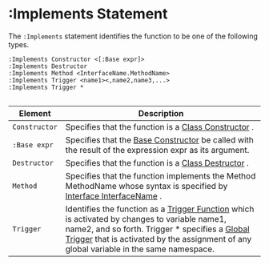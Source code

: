 # :Implements Statement

The `:Implements` statement identifies the function to be one of the following types.
```apl
:Implements Constructor <[:Base expr]>
:Implements Destructor
:Implements Method <InterfaceName.MethodName>
:Implements Trigger <name1><,name2,name3,...>
:Implements Trigger *
			
```

| Element | Description |
| --- | ---  |
| `Constructor` | Specifies that the function is a [Class Constructor](../constructors/constructors.md) . |
| `:Base expr` | Specifies that the [Base Constructor](../constructors/base-constructors.md) be called with the result of the expression expr as its argument. |
| `Destructor` | Specifies that the function is a [Class Destructor](../constructors/destructors.md) . |
| `Method` | Specifies that the function implements the Method MethodName whose syntax is specified by [Interface InterfaceName](../interfaces/interfaces.md) . |
| `Trigger` | Identifies the function as a [Trigger Function](../../triggers/triggers.md) which is activated by changes to variable name1, name2, and so forth. Trigger * specifies a [Global Trigger](../../triggers/global-triggers.md) that is activated by the assignment of any global variable in the same namespace. |
